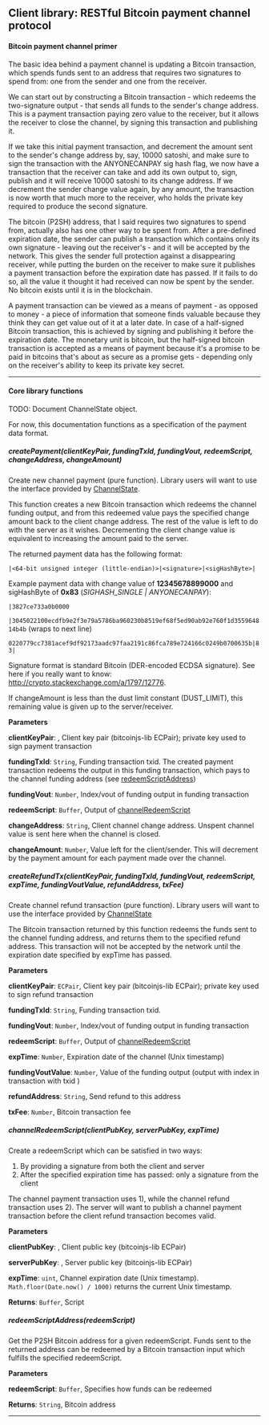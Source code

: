 ## Client library: RESTful Bitcoin payment channel protocol
#### Bitcoin payment channel primer

The basic idea behind a payment channel is updating a Bitcoin transaction,
which spends funds sent to an address that requires two signatures to spend from:
one from the sender and one from the receiver.

We can start out by constructing a Bitcoin transaction - which redeems the
two-signature output - that sends all funds to the sender's change address.
This is a payment transaction paying zero value to the receiver, but it allows the receiver to
close the channel, by signing this transaction and publishing it.

If we take this initial payment transaction, and decrement the amount sent
to the sender's change address by, say, 10000 satoshi, and make sure to sign
the transaction with the ANYONECANPAY sig hash flag, we now have a transaction
that the receiver can take and add its own output to, sign, publish and it will receive
10000 satoshi to its change address. If we decrement the sender change value
again, by any amount, the transaction is now worth that much more to the receiver,
who holds the private key required to produce the second signature.

The bitcoin (P2SH) address, that I said requires two signatures to spend from,
actually also has one other way to be spent from. After a pre-defined expiration
date, the sender can publish a transaction which contains only its own signature -
leaving out the receiver's - and it will be accepted by the network. This gives
the sender full protection against a disappearing receiver, while putting the
burden on the receiver to make sure it publishes a payment transaction before
the expiration date has passed. If it fails to do so, all the value it thought
it had received can now be spent by the sender. No bitcoin exists until it is
in the blockchain.

 A payment transaction can be viewed as a means of payment - as opposed to
money - a piece of
information that someone finds valuable because they think they can get
value out of it at a later date. In case of a half-signed Bitcoin transaction,
this is achieved by signing and publishing it before the expiration date.
The monetary unit is bitcoin, but the half-signed bitcoin transaction is
accepted as a means of payment because it's a promise to be paid in bitcoins that's about
as secure as a promise gets - depending only on the receiver's ability to keep
its private key secret.


* * *

#### Core library functions

TODO: Document ChannelState object.

For now, this documentation functions as a specification of the payment data format.


##### createPayment(clientKeyPair, fundingTxId, fundingVout, redeemScript, changeAddress, changeAmount) 

Create new channel payment (pure function). Library users will want to use
 the interface provided by [ChannelState](#channelstate).

This function creates a new Bitcoin transaction which redeems the channel
 funding output, and from this redeemed value pays the specified change
 amount back to the client change address. The rest of the value is left
 to do with the server as it wishes. Decrementing the client change value
 is equivalent to increasing the amount paid to the server.

The returned payment data has the following format:

`|<64-bit unsigned integer (little-endian)>|<signature>|<sigHashByte>|`

Example payment data with change value of **12345678899000** and
 sigHashByte of **0x83** (*SIGHASH_SINGLE | ANYONECANPAY*):

`|3827ce733a0b0000`

`|3045022100ecdfb9e2f3e79a5786ba960230b8519ef68f5ed90ab92e760f1d355964814b4b` (wraps to next line)

`0220779cc7381acef9df92173aadc97faa2191c86fca789e724166c0249b0700635b|83|`

Signature format is standard Bitcoin (DER-encoded ECDSA signature). See here if you really want to know: http://crypto.stackexchange.com/a/1797/12776.

If changeAmount is less than the dust limit constant (DUST_LIMIT), this remaining
value is given up to the server/receiver.

**Parameters**

**clientKeyPair**: , Client key pair (bitcoinjs-lib ECPair); private key used to
     sign payment transaction

**fundingTxId**: `String`, Funding transaction txid. The created payment transaction redeems the
     output in this funding transaction, which pays to the channel funding address
     (see [redeemScriptAddress](#redeemscriptaddress))

**fundingVout**: `Number`, Index/vout of funding output in funding transaction

**redeemScript**: `Buffer`, Output of [channelRedeemScript](#channelredeemscript)

**changeAddress**: `String`, Client channel change address. Unspent channel value is sent
     here when the channel is closed.

**changeAmount**: `Number`, Value left for the client/sender. This will decrement by the
     payment amount for each payment made over the channel.


##### createRefundTx(clientKeyPair, fundingTxId, fundingVout, redeemScript, expTime, fundingVoutValue, refundAddress, txFee) 

Create channel refund transaction (pure function). Library users will want to use
 the interface provided by [ChannelState](#channelstate)

The Bitcoin transaction returned by this function redeems the funds sent to the
 channel funding address, and returns them to the specified refund address. This
 transaction will not be accepted by the network until the expiration date specified
 by expTime has passed.

**Parameters**

**clientKeyPair**: `ECPair`, Client key pair (bitcoinjs-lib ECPair); private key used to sign refund transaction

**fundingTxId**: `String`, Funding transaction txid.

**fundingVout**: `Number`, Index/vout of funding output in funding transaction

**redeemScript**: `Buffer`, Output of [channelRedeemScript](#channelredeemscript)

**expTime**: `Number`, Expiration date of the channel (Unix timestamp)

**fundingVoutValue**: `Number`, Value of the funding output (output with index <fundingVout>
    in transaction with txid <fundingTxId>)

**refundAddress**: `String`, Send refund to this address

**txFee**: `Number`, Bitcoin transaction fee


##### channelRedeemScript(clientPubKey, serverPubKey, expTime) 

Create a redeemScript which can be satisfied in two ways:

1. By providing a signature from both the client and server
2. After the specified expiration time has passed: only a signature from the client

The channel payment transaction uses 1), while the channel refund transaction
uses 2). The server will want to publish a channel payment transaction before the
client refund transaction becomes valid.

**Parameters**

**clientPubKey**: , Client public key (bitcoinjs-lib ECPair)

**serverPubKey**: , Server public key (bitcoinjs-lib ECPair)

**expTime**: `uint`, Channel expiration date (Unix timestamp).
`Math.floor(Date.now() / 1000)` returns the current Unix timestamp.

**Returns**: `Buffer`, Script


##### redeemScriptAddress(redeemScript) 

Get the P2SH Bitcoin address for a given redeemScript.
Funds sent to the returned address can be redeemed by a Bitcoin
transaction input which fulfills the specified redeemScript.

**Parameters**

**redeemScript**: `Buffer`, Specifies how funds can be redeemed

**Returns**: `String`, Bitcoin address


* * *










